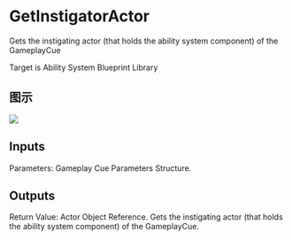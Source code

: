 # GetInstigatorActor

Gets the instigating actor (that holds the ability system component) of the GameplayCue

Target is Ability System Blueprint Library

## 图示

![]($-20221218-17310718.png)

## Inputs

Parameters: Gameplay Cue Parameters Structure.  

## Outputs

Return Value: Actor Object Reference. Gets the instigating actor (that holds the ability system component) of the GameplayCue.

